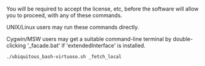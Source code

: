 
You will be required to accept the license, etc, before the software will allow you to proceed, with any of these commands.

UNIX/Linux users may run these commands directly.

Cygwin/MSW users may get a suitable command-line terminal by double-clicking '_facade.bat' if 'extendedInterface' is installed.

```bash
./ubiquitous_bash-virtuoso.sh _fetch_local
```


